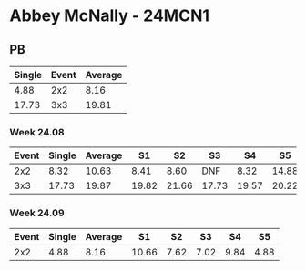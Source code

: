 # Abbey McNally - 24MCN1

## PB
|Single|Event|Average|
|----|----|----|
|4.88|2x2|8.16|
|17.73|3x3|19.81|
### Week 24.08
|Event|Single|Average|S1|S2|S3|S4|S5|
|-----|-------|------|--|--|--|--|--|
|2x2|8.32|10.63|8.41|8.60|DNF|8.32|14.88|
|3x3|17.73|19.87|19.82|21.66|17.73|19.57|20.22|
### Week 24.09
|Event|Single|Average|S1|S2|S3|S4|S5|
|-----|-------|------|--|--|--|--|--|
|2x2|4.88|8.16|10.66|7.62|7.02|9.84|4.88|
